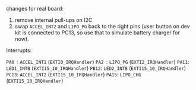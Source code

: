 

changes for real board:

1. remove internal pull-ups on I2C
2. swap `ACCEL_INT2` and `LIPO_PG` back to the right pins (user button on dev kit is connected to PC13, so use that to simulate battery charger for now). 



Interrupts:

`PA0 `: `ACCEL_INT1`		(`EXTI0_IRQHandler`)
`PA2 `: `LIPO_PG`			(`EXTI2_IRQHandler`)
`PA11`: `LED1_INTB`			(`EXTI15_10_IRQHandler`)
`PB12`: `LED2_INTB`			(`EXTI15_10_IRQHandler`)
`PC13`: `ACCEL_INT2`		(`EXTI15_10_IRQHandler`)
`PA15`: `LIPO_CHG`			(`EXTI15_10_IRQHandler`)